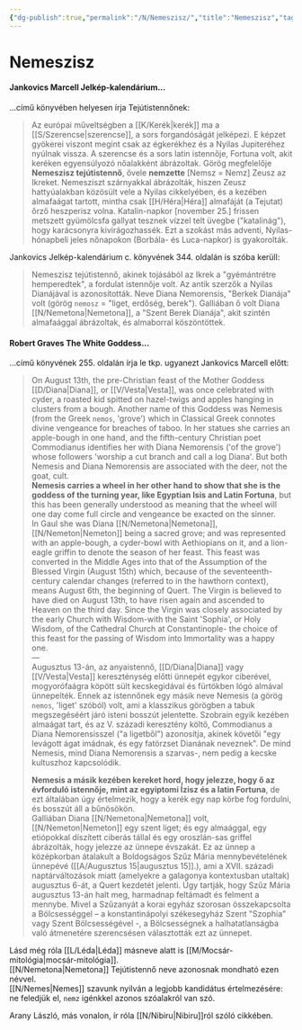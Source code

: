 ```yaml
---
{"dg-publish":true,"permalink":"/N/Nemeszisz/","title":"Nemeszisz","tags":["Englishtexttranslated"],"created":"2023-10-14T07:03","updated":"2024-10-25T23:35"}
---
```



# Nemeszisz

#### Jankovics Marcell Jelkép-kalendárium...

...című könyvében helyesen írja Tejútistennőnek:  
> Az európai műveltségben a [[K/Kerék\|kerék]] ma a [[S/Szerencse\|szerencse]], a sors forgandóságát jelképezi. E képzet gyökerei viszont megint csak az égkerékhez és a Nyilas Jupiteréhez nyúlnak vissza. A szerencse és a sors latin istennője, Fortuna volt, akit keréken egyensúlyozó nőalakként ábrázoltak. Görög megfelelője **Nemeszisz tejútistennő**, ővele **nemzette** \[Nemsz = Nemz\] Zeusz az Ikreket. Nemesziszt szárnyakkal ábrázolták, hiszen Zeusz hattyúalakban közösült vele a Nyilas cikkelyében, és a kezében almafaágat tartott, mintha csak [[H/Héra\|Héra]] almafáját (a Tejutat) őrző heszperisz volna. Katalin-napkor \[november 25.\] frissen metszett gyümölcsfa gallyat tesznek vízzel telt üvegbe ("katalinág"), hogy karácsonyra kivirágozhassék. Ezt a szokást más adventi, Nyilas-hónapbeli jeles nőnapokon (Borbála- és Luca-napkor) is gyakorolták.  

Jankovics Jelkép-kalendárium c. könyvének 344. oldalán is szóba kerüll:  
> Nemeszisz tejútistennő, akinek tojásából az Ikrek a "gyémántrétre hemperedtek", a fordulat istennője volt. Az antik szerzők a Nyilas Dianájával is azonosították. Neve Diana Nemorensis, "Berkek Dianája" volt (görög `nemosz` = "liget, erdőség, berek"). Galliában ő volt Diana [[N/Nemetona\|Nemetona]], a "Szent Berek Dianája", akit szintén almafaággal ábrázoltak, és almaborral köszöntöttek.  

#### Robert Graves The White Goddess...

...című könyvének 255. oldalán írja le tkp. ugyanezt Jankovics Marcell előtt:  
> On August 13th, the pre-Christian feast of the Mother Goddess [[D/Diana\|Diana]], or [[V/Vesta\|Vesta]], was once celebrated with cyder, a roasted kid spitted on hazel-twigs and apples hanging in clusters from a bough. Another name of this Goddess was Nemesis (from the Greek `nemos`, 'grove') which in Classical Greek connotes divine vengeance for breaches of taboo. In her statues she carries an apple-bough in one hand, and the fifth-century Christian poet Commodianus identifies her with Diana Nemorensis ('of the grove') whose followers 'worship a cut branch and call a log Diana'. But both Nemesis and Diana Nemorensis are associated with the deer, not the goat, cult.  
> **Nemesis carries a wheel in her other hand to show that she is the goddess of the turning year, like Egyptian Isis and Latin Fortuna**, but this has been generally understood as meaning that the wheel will one day come full circle and vengeance be exacted on the sinner.  
> In Gaul she was Diana [[N/Nemetona\|Nemetona]], [[N/Nemeton\|Nemeton]] being a sacred grove; and was represented with an apple-bough, a cyder-bowl with Aethiopians on it, and a lion-eagle griffin to denote the season of her feast. This feast was converted in the Middle Ages into that of the Assumption of the Blessed Virgin (August 15th) which, because of the seventeenth-century calendar changes (referred to in the hawthorn context), means August 6th, the beginning of Quert. The Virgin is believed to have died on August 13th, to have risen again and ascended to Heaven on the third day. Since the Virgin was closely associated by the early Church with Wisdom-with the Saint 'Sophia', or Holy Wisdom, of the Cathedral Church at Constantinople- the choice of this feast for the passing of Wisdom into Immortality was a happy one.  
> —  
> Augusztus 13-án, az anyaistennő, [[D/Diana\|Diana]] vagy [[V/Vesta\|Vesta]] kereszténység előtti ünnepét egykor ciberével, mogyorófaágra köpött sült kecskegidával és fürtökben lógó almával ünnepelték. Ennek az istennőnek egy másik neve Nemesis (a görög `nemos`, 'liget' szóból) volt, ami a klasszikus görögben a tabuk megszegéséért járó isteni bosszút jelentette. Szobrain egyik kezében almaágat tart, és az V. századi keresztény költő, Commodianus a Diana Nemorensisszel ("a ligetből") azonosítja, akinek követői "egy levágott ágat imádnak, és egy fatörzset Dianának neveznek". De mind Nemesis, mind Diana Nemorensis a szarvas-, nem pedig a kecske kultuszhoz kapcsolódik.  
> 
> **Nemesis a másik kezében kereket hord, hogy jelezze, hogy ő az évforduló istennője, mint az egyiptomi Ízisz és a latin Fortuna**, de ezt általában úgy értelmezik, hogy a kerék egy nap körbe fog fordulni, és bosszút áll a bűnösökön.  
> Galliában Diana [[N/Nemetona\|Nemetona]] volt, [[N/Nemeton\|Nemeton]] egy szent liget; és egy almaággal, egy etiópokkal díszített ciberás tállal és egy oroszlán-sas griffel ábrázolták, hogy jelezze az ünnepe évszakát. Ez az ünnep a középkorban átalakult a Boldogságos Szűz Mária mennybevételének ünnepévé ([[A/Augusztus 15\|augusztus 15]].), ami a XVII. századi naptárváltozások miatt (amelyekre a galagonya kontextusban utaltak) augusztus 6-át, a Quert kezdetét jelenti. Úgy tartják, hogy Szűz Mária augusztus 13-án halt meg, harmadnap feltámadt és felment a mennybe. Mivel a Szűzanyát a korai egyház szorosan összekapcsolta a Bölcsességgel – a konstantinápolyi székesegyház Szent "Szophia" vagy Szent Bölcsességével -, a Bölcsességnek a halhatatlanságba való átmenetére szerencsésen választották ezt az ünnepet.  

Lásd még róla [[L/Léda\|Léda]] másneve alatt is [[M/Mocsár-mitológia\|mocsár-mitológia]].  
[[N/Nemetona\|Nemetona]] Tejútistennő neve azonosnak mondható ezen névvel.  
[[N/Nemes\|Nemes]] szavunk nyilván a legjobb kandidátus értelmezésére: ne feledjük el, `nemz` igénkkel azonos szóalakról van szó.  

Arany László, más vonalon, ír róla [[N/Nibiru\|Nibiru]]ról szóló cikkében.  